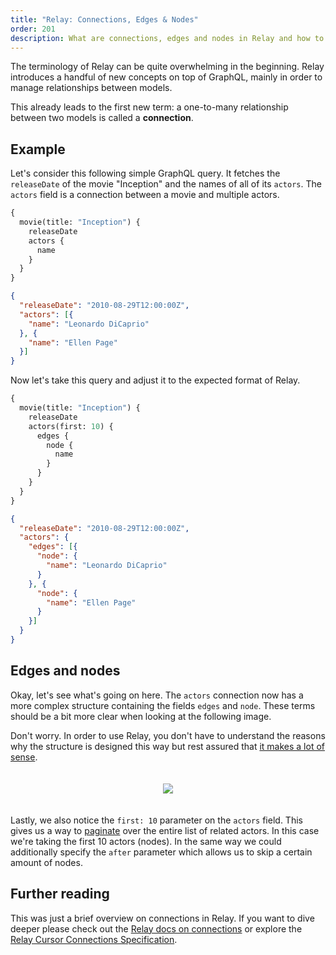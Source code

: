 ```yaml
---
title: "Relay: Connections, Edges & Nodes"
order: 201
description: What are connections, edges and nodes in Relay and how to use them.
---
```


The terminology of Relay can be quite overwhelming in the beginning. Relay introduces a handful of new concepts on top of GraphQL, mainly in order to manage relationships between models.

This already leads to the first new term: a one-to-many relationship between two models is called a **connection**.

## Example

Let's consider this following simple GraphQL query. It fetches the `releaseDate` of the movie "Inception" and the names of all of its `actors`. The `actors` field is a connection between a movie and multiple actors.

```graphql
{
  movie(title: "Inception") {
    releaseDate
    actors {
      name
    }
  }
}
```

```json
{
  "releaseDate": "2010-08-29T12:00:00Z",
  "actors": [{
    "name": "Leonardo DiCaprio"
  }, {
    "name": "Ellen Page"
  }]
}
```

Now let's take this query and adjust it to the expected format of Relay.

```graphql
{
  movie(title: "Inception") {
    releaseDate
    actors(first: 10) {
      edges {
        node {
          name
        }
      }
    }
  }
}
```

```json
{
  "releaseDate": "2010-08-29T12:00:00Z",
  "actors": {
    "edges": [{
      "node": {
        "name": "Leonardo DiCaprio"
      }
    }, {
      "node": {
        "name": "Ellen Page"
      }
    }]
  }
}
```

## Edges and nodes

Okay, let's see what's going on here. The `actors` connection now has a more complex structure containing the fields `edges` and `node`. These terms should be a bit more clear when looking at the following image.

Don't worry. In order to use Relay, you don't have to understand the reasons why the structure is designed this way but rest assured that [it makes a lot of sense](https://facebook.github.io/relay/graphql/connections.htm).

<div style="text-align: center; padding: 20px 0;"><img src="../img/edges.png" /></div>

Lastly, we also notice the `first: 10` parameter on the `actors` field. This gives us a way to [paginate](https://en.wikipedia.org/wiki/Pagination) over the entire list of related actors. In this case we're taking the first 10 actors (nodes). In the same way we could additionally specify the `after` parameter which allows us to skip a certain amount of nodes.

## Further reading

This was just a brief overview on connections in Relay. If you want to dive deeper please check out the [Relay docs on connections](https://facebook.github.io/relay/docs/graphql-connections.html) or explore the [Relay Cursor Connections Specification](https://facebook.github.io/relay/graphql/connections.htm).
